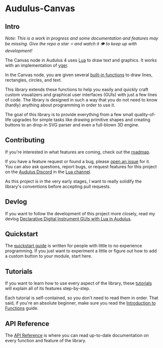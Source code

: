 # Audulus-Canvas

## Intro

_Note: This is a work in progress and some documentation and features may be missing. Give the repo a star ⭐ and watch it 👁️ to keep up with development!_

The Canvas node in Audulus 4 uses [Lua](https://www.lua.org) to draw text and graphics. It works with an implementation of [vger](https://github.com/audulus/vger).

In the Canvas node, you are given several [built-in functions](/src/builtins/builtins.lua) to draw lines, rectangles, circles, and text.

This library extends these functions to help you easily and quickly craft custom visualizers and graphical user interfaces (GUIs) with just a few lines of code. The library is designed in such a way that you do not need to know (hardly) anything about programming in order to use it.

The goal of this library is to provide everything from a few small quality-of-life upgrades for simple tasks like drawing primitive shapes and creating buttons to an drop-in SVG parser and even a full-blown 3D engine.

## Contributing

If you're interested in what features are coming, check out the [roadmap](https://github.com/users/markalanboyd/projects/6).

If you have a feature request or found a bug, please [open an issue](https://github.com/markalanboyd/Audulus-Canvas/issues) for it. You can also ask questions, report bugs, or request features for this project on the [Audulus Discord](https://discord.gg/43CG7Trznj) in the [Lua channel](https://discord.gg/vcQqHQNP9t).

As this project is in the very early stages, I want to really solidify the library's conventions before accepting pull requests.

## Devlog

If you want to follow the development of this project more closely, read my devlog [Declarative Digital Instrument GUIs with Lua in Audulus](https://github.com/markalanboyd/blog/blob/main/declarative-digital-instrument-guis/ddig-index.md).

## Quickstart

The [quickstart guide](docs/quickstart.md) is written for people with little to no experience programming. If you just want to experiment a little or figure out how to add a custom button to your module, start here.

## Tutorials

If you want to learn how to use every aspect of the library, these [tutorials](docs/tutorials/tutorial_index.md) will explain all of its features step-by-step.

Each tutorial is self-contained, so you don't need to read them in order. That said, if you're an absolute beginner, make sure you read the [Introduction to Functions](docs/tutorials/introduction-to-functions.md) guide.

## API Reference

The [API Reference](https://audulus-canvas-docs.readthedocs.io/en/latest/api-reference/index.html) is where you can read up-to-date documentation on every function and feature of the library.
